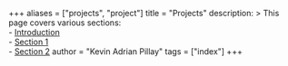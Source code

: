 +++
aliases = ["projects", "project"]
title = "Projects"
description: >
    This page covers various sections:  
    - [Introduction](#game-server-host)  
    - [Section 1](#section-1)  
    - [Section 2](#section-2)
author = "Kevin Adrian Pillay"
tags = ["index"]
+++
